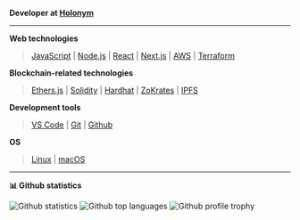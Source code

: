 
<!--
### Hi there 👋

**calebtuttle/calebtuttle** is a ✨ _special_ ✨ repository because its `README.md` (this file) appears on your GitHub profile.

Here are some ideas to get you started:

- 🔭 I’m currently working on ...
- 🌱 I’m currently learning ...
- 👯 I’m looking to collaborate on ...
- 🤔 I’m looking for help with ...
- 💬 Ask me about ...
- 📫 How to reach me: ...
- 😄 Pronouns: ...
- ⚡ Fun fact: ...
-->



**Developer at [Holonym](https://holonym.id/)**

---

**Web technologies**

> [JavaScript](https://www.javascript.com/) | [Node.js](https://nodejs.org/) | [React](https://reactjs.org/) | [Next.js](https://nextjs.org/) | [AWS](https://aws.amazon.com/) | [Terraform](https://www.terraform.io/)

**Blockchain-related technologies**

> [Ethers.js](https://github.com/ethers-io/ethers.js/) | [Solidity](https://github.com/ethereum/solidity) | [Hardhat](https://hardhat.org/) | [ZoKrates](https://zokrates.github.io/) | [IPFS](https://ipfs.io/)

**Development tools**

> [VS Code](https://code.visualstudio.com/) | [Git](https://git-scm.com/) | [Github](https://github.com/)

**OS**

> [Linux](https://www.linuxfoundation.org/) | [macOS](https://www.apple.com/macos/)

---

**📊 Github statistics**

![Github statistics](https://github-readme-stats.vercel.app/api?username=calebtuttle&include_all_commits=true&count_private=true&hide_title=true&hide_border=true&show_icons=true&theme=graywhite)
![Github top languages](https://github-readme-stats.vercel.app/api/top-langs?username=calebtuttle&locale=en&layout=compact&hide_border=true&theme=graywhite)
![Github profile trophy](https://github-profile-trophy.vercel.app/?username=cedoor&margin-w=15&rank=SSS,SS,S,AAA,AA,A,B&theme=flat)

